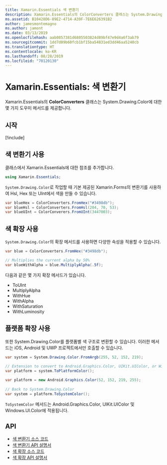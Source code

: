 ```yaml
---
title: Xamarin.Essentials 색 변환기
description: Xamarin.Essentials의 ColorConverters 클래스는 System.Drawing.Color와 함께 작동하는 몇 가지 도우미 메서드와 확장 메서드를 제공합니다.
ms.assetid: B10428D6-89E2-4714-A39F-7E6E626391B2
author: jamesmontemagno
ms.author: jamont
ms.date: 03/13/2019
ms.openlocfilehash: aab0857381d6805503824d89bf47e9d4a6f3ab79
ms.sourcegitcommit: 1dd7d09b60fcb1bf15ba54831ed3dd46aa5240cb
ms.translationtype: HT
ms.contentlocale: ko-KR
ms.lasthandoff: 08/28/2019
ms.locfileid: "70120130"
---
```

# <a name="xamarinessentials-color-converters"></a>Xamarin.Essentials: 색 변환기

Xamarin.Essentials의 **ColorConverters** 클래스는 System.Drawing.Color에 대한 몇 가지 도우미 메서드를 제공합니다.

## <a name="get-started"></a>시작

[!include[](~/essentials/includes/get-started.md)]

## <a name="using-color-converters"></a>색 변환기 사용

클래스에서 Xamarin.Essentials에 대한 참조를 추가합니다.

```csharp
using Xamarin.Essentials;
```

`System.Drawing.Color`로 작업할 때 기본 제공된 Xamarin.Forms의 변환기를 사용하여 Hsl, Hex 또는 UInt에서 색을 만들 수 있습니다.

```csharp
var blueHex = ColorConverters.FromHex("#3498db");
var blueHsl = ColorConverters.FromHsl(204, 70, 53);
var blueUInt = ColorConverers.FromUInt(3447003);
```

## <a name="using-color-extensions"></a>색 확장 사용

`System.Drawing.Color`의 확장 메서드를 사용하면 다양한 속성을 적용할 수 있습니다.

```csharp
var blue = ColorConverters.FromHex("#3498db");

// Multiplies the current alpha by 50%
var blueWithAlpha = blue.MultiplyAlpha(.5f);
```

다음과 같은 몇 가지 확장 메서드가 있습니다.

- ToUInt
- MultiplyAlpha
- WithHue
- WithAlpha
- WithSaturation
- WithLuminosity


## <a name="using-platform-extensions"></a>플랫폼 확장 사용

또한 System.Drawing.Color를 플랫폼별 색 구조로 변환할 수 있습니다. 이러한 메서드는 iOS, Android 및 UWP 프로젝트에서만 호출할 수 있습니다.

```csharp
var system = System.Drawing.Color.FromArgb(255, 52, 152, 219);
 
// Extension to convert to Android.Graphics.Color, UIKit.UIColor, or Windows.UI.Color
var platform = system.ToPlatformColor();
```


```csharp
var platform = new Android.Graphics.Color(52, 152, 219, 255);
 
// Back to System.Drawing.Color
var system = platform.ToSystemColor();
```

`ToSystemColor` 메서드는 Android.Graphics.Color, UIKit.UIColor 및 Windows.UI.Color에 적용됩니다.


## <a name="api"></a>API

- [색 변환기 소스 코드](https://github.com/xamarin/Essentials/tree/master/Xamarin.Essentials/Types/ColorConverters.shared.cs)
- [색 변환기 API 설명서](xref:Xamarin.Essentials.ColorConverters)
- [색 확장 소스 코드](https://github.com/xamarin/Essentials/tree/master/Xamarin.Essentials/Types/ColorConverters.shared.cs)
- [색 확장 API 설명서](xref:Xamarin.Essentials.ColorExtensions)

